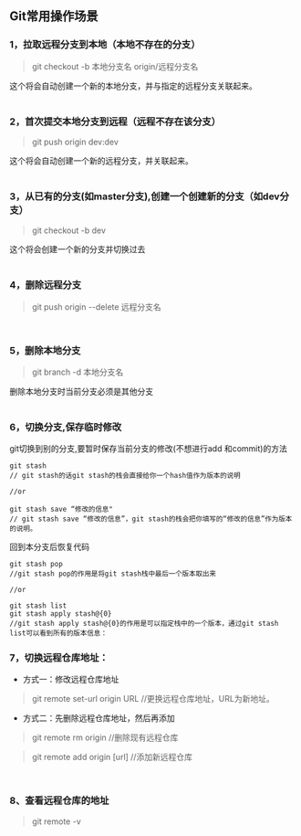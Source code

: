 ## Git常用操作场景

### 1，拉取远程分支到本地（本地不存在的分支）
> git checkout -b 本地分支名 origin/远程分支名

这个将会自动创建一个新的本地分支，并与指定的远程分支关联起来。
<br>
<br>

### 2，首次提交本地分支到远程（远程不存在该分支） 
> git push origin dev:dev

这个将会自动创建一个新的远程分支，并关联起来。
<br>
<br>

### 3，从已有的分支(如master分支),创建一个创建新的分支（如dev分支）
> git checkout -b dev

这个将会创建一个新的分支并切换过去
<br>
<br>

### 4，删除远程分支
> git push origin --delete 远程分支名
<br>

### 5，删除本地分支
> git branch -d 本地分支名

删除本地分支时当前分支必须是其他分支
<br>
<br>

### 6，切换分支,保存临时修改
git切换到别的分支,要暂时保存当前分支的修改(不想进行add 和commit)的方法 
``` git
git stash
// git stash的话git stash的栈会直接给你一个hash值作为版本的说明

//or

git stash save “修改的信息"
// git stash save “修改的信息”，git stash的栈会把你填写的“修改的信息”作为版本的说明。
``` 

回到本分支后恢复代码
``` git
git stash pop
//git stash pop的作用是将git stash栈中最后一个版本取出来

//or

git stash list
git stash apply stash@{0}
//git stash apply stash@{0}的作用是可以指定栈中的一个版本，通过git stash list可以看到所有的版本信息：
```

### 7，切换远程仓库地址：
- 方式一：修改远程仓库地址
> git remote set-url origin URL //更换远程仓库地址，URL为新地址。
- 方式二：先删除远程仓库地址，然后再添加
> git remote rm origin //删除现有远程仓库

> git remote add origin [url] //添加新远程仓库
<br>

### 8、查看远程仓库的地址
> git remote -v
